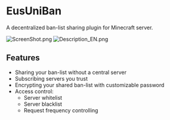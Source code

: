 # EusUniBan

A decentralized ban-list sharing plugin for Minecraft server.

![ScreenShot.png](https://raw.githubusercontent.com/leavessoft/EusUniBan/master/ScreenShot.png)
![Description_EN.png](https://raw.githubusercontent.com/leavessoft/EusUniBan/master/Description_EN.png)

## Features

* Sharing your ban-list without a central server
* Subscribing servers you trust
* Encrypting your shared ban-list with customizable password
* Access control:
  * Server whitelist
  * Server blacklist
  * Request frequency controlling

